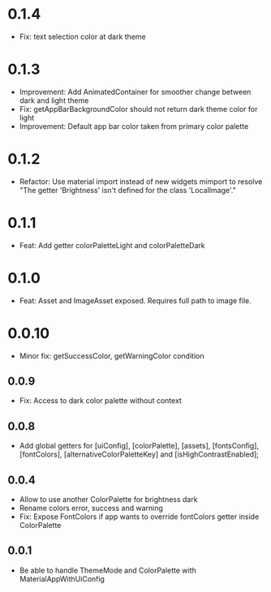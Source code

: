 # 0.1.4

* Fix: text selection color at dark theme

# 0.1.3

* Improvement: Add AnimatedContainer for smoother change between dark and light theme
* Fix: getAppBarBackgroundColor should not return dark theme color for light
* Improvement: Default app bar color taken from primary color palette

# 0.1.2

* Refactor: Use material import instead of new widgets mimport to resolve "The getter 'Brightness' isn't defined for the class 'LocalImage'."

# 0.1.1

* Feat: Add getter colorPaletteLight and colorPaletteDark

# 0.1.0

* Feat: Asset and ImageAsset exposed. Requires full path to image file.

# 0.0.10

* Minor fix: getSuccessColor, getWarningColor condition

## 0.0.9

* Fix: Access to dark color palette without context

## 0.0.8

* Add global getters for [uiConfig], [colorPalette], [assets], [fontsConfig], [fontColors], [alternativeColorPaletteKey] and [isHighContrastEnabled];

## 0.0.4

* Allow to use another ColorPalette for brightness dark
* Rename colors error, success and warning
* Fix: Expose FontColors if app wants to override fontColors getter inside ColorPalette

## 0.0.1

* Be able to handle ThemeMode and ColorPalette with MaterialAppWithUiConfig